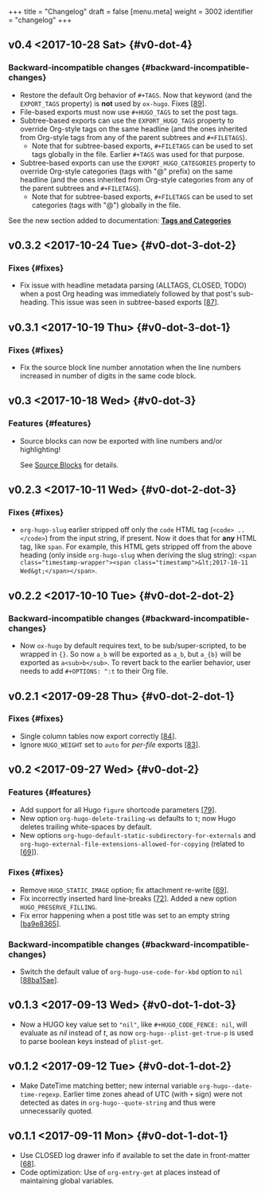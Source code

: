 +++
title = "Changelog"
draft = false
[menu.meta]
  weight = 3002
  identifier = "changelog"
+++

## v0.4 <span class="timestamp-wrapper"><span class="timestamp">&lt;2017-10-28 Sat&gt;</span></span> {#v0-dot-4}


### Backward-incompatible changes {#backward-incompatible-changes}

-   Restore the default Org behavior of `#+TAGS`. Now that keyword (and
    the `EXPORT_TAGS` property) is **not** used by `ox-hugo`. Fixes
    [[89](https://github.com/kaushalmodi/ox-hugo/issues/89)].
-   File-based exports must now use `#+HUGO_TAGS` to set the post tags.
-   Subtree-based exports can use the `EXPORT_HUGO_TAGS` property to
    override Org-style tags on the same headline (and the ones inherited
    from Org-style tags from any of the parent subtrees and
    `#+FILETAGS`).
    -   Note that for subtree-based exports, `#+FILETAGS` can be used to
        set tags globally in the file. Earlier `#+TAGS` was used for that
        purpose.
-   Subtree-based exports can use the `EXPORT_HUGO_CATEGORIES` property
    to override Org-style categories (tags with "@" prefix) on the same
    headline (and the ones inherited from Org-style categories from any
    of the parent subtrees and `#+FILETAGS`).
    -   Note that for subtree-based exports, `#+FILETAGS` can be used to
        set categories (tags with "@") globally in the file.

See the new section added to documentation:
[**Tags and Categories**](/doc/tags-and-categories)


## v0.3.2 <span class="timestamp-wrapper"><span class="timestamp">&lt;2017-10-24 Tue&gt;</span></span> {#v0-dot-3-dot-2}


### Fixes {#fixes}

-   Fix issue with headline metadata parsing (ALLTAGS, CLOSED, TODO)
    when a post Org heading was immediately followed by that post's
    sub-heading.  This issue was seen in subtree-based exports
    [[87](https://github.com/kaushalmodi/ox-hugo/issues/87)].


## v0.3.1 <span class="timestamp-wrapper"><span class="timestamp">&lt;2017-10-19 Thu&gt;</span></span> {#v0-dot-3-dot-1}


### Fixes {#fixes}

-   Fix the source block line number annotation when the line numbers
    increased in number of digits in the same code block.


## v0.3 <span class="timestamp-wrapper"><span class="timestamp">&lt;2017-10-18 Wed&gt;</span></span> {#v0-dot-3}


### Features {#features}

-   Source blocks can now be exported with line numbers and/or
    highlighting!

    See [Source Blocks](/doc/source-blocks) for details.


## v0.2.3 <span class="timestamp-wrapper"><span class="timestamp">&lt;2017-10-11 Wed&gt;</span></span> {#v0-dot-2-dot-3}


### Fixes {#fixes}

-   `org-hugo-slug` earlier stripped off only the `code` HTML tag
    (`<code> .. </code>`) from the input string, if present. Now it does
    that for **any** HTML tag, like `span`. For example, this HTML gets
    stripped off from the above heading (only inside `org-hugo-slug`
    when deriving the slug string): `<span
      class="timestamp-wrapper"><span class="timestamp">&lt;2017-10-11
      Wed&gt;</span></span>`.


## v0.2.2 <span class="timestamp-wrapper"><span class="timestamp">&lt;2017-10-10 Tue&gt;</span></span> {#v0-dot-2-dot-2}


### Backward-incompatible changes {#backward-incompatible-changes}

-   Now `ox-hugo` by default requires text, to be sub/super-scripted, to
    be wrapped in `{}`. So now `a_b` will be exported as `a_b`, but
    `a_{b}` will be exported as `a<sub>b</sub>`. To revert back to the
    earlier behavior, user needs to add `#+OPTIONS: ^:t` to their Org
    file.


## v0.2.1 <span class="timestamp-wrapper"><span class="timestamp">&lt;2017-09-28 Thu&gt;</span></span> {#v0-dot-2-dot-1}


### Fixes {#fixes}

-   Single column tables now export correctly [[84](https://github.com/kaushalmodi/ox-hugo/issues/84)].
-   Ignore `HUGO_WEIGHT` set to `auto` for _per-file_ exports
    [[83](https://github.com/kaushalmodi/ox-hugo/issues/83)].


## v0.2 <span class="timestamp-wrapper"><span class="timestamp">&lt;2017-09-27 Wed&gt;</span></span> {#v0-dot-2}


### Features {#features}

-   Add support for all Hugo `figure` shortcode parameters
    [[79](https://github.com/kaushalmodi/ox-hugo/issues/79)].
-   New option `org-hugo-delete-trailing-ws` defaults to `t`; now Hugo
    deletes trailing white-spaces by default.
-   New options `org-hugo-default-static-subdirectory-for-externals` and
    `org-hugo-external-file-extensions-allowed-for-copying` (related to
    [[69](https://github.com/kaushalmodi/ox-hugo/issues/69)]).


### Fixes {#fixes}

-   Remove `HUGO_STATIC_IMAGE` option; fix attachment re-write
    [[69](https://github.com/kaushalmodi/ox-hugo/issues/69)].
-   Fix incorrectly inserted hard line-breaks [[72](https://github.com/kaushalmodi/ox-hugo/issues/72)]. Added a
    new option `HUGO_PRESERVE_FILLING`.
-   Fix error happening when a post title was set to an empty string
    [[ba9e8365](https://github.com/kaushalmodi/ox-hugo/commit/ba9e8365f6ee42f030ed806bf5ec42d6acce4c76)].


### Backward-incompatible changes {#backward-incompatible-changes}

-   Switch the default value of `org-hugo-use-code-for-kbd` option to
    `nil` [[88ba15ae](https://github.com/kaushalmodi/ox-hugo/commit/88ba15ae9bc809b0983315446c88fecfda3534e5)].


## v0.1.3 <span class="timestamp-wrapper"><span class="timestamp">&lt;2017-09-13 Wed&gt;</span></span> {#v0-dot-1-dot-3}

-   Now a HUGO key value set to `"nil"`, like `#+HUGO_CODE_FENCE: nil`,
    will evaluate as _nil_ instead of _t_, as now
    `org-hugo--plist-get-true-p` is used to parse boolean keys instead
    of `plist-get`.


## v0.1.2 <span class="timestamp-wrapper"><span class="timestamp">&lt;2017-09-12 Tue&gt;</span></span> {#v0-dot-1-dot-2}

-   Make DateTime matching better; new internal variable
    `org-hugo--date-time-regexp`. Earlier time zones ahead of UTC (with
    `+` sign) were not detected as dates in `org-hugo--quote-string` and
    thus were unnecessarily quoted.


## v0.1.1 <span class="timestamp-wrapper"><span class="timestamp">&lt;2017-09-11 Mon&gt;</span></span> {#v0-dot-1-dot-1}

-   Use CLOSED log drawer info if available to set the date in
    front-matter [[68](https://github.com/kaushalmodi/ox-hugo/issues/68)].
-   Code optimization: Use of `org-entry-get` at places instead of
    maintaining global variables.
